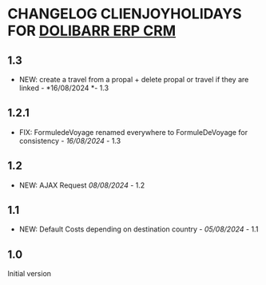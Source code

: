# CHANGELOG CLIENJOYHOLIDAYS FOR [DOLIBARR ERP CRM](https://www.dolibarr.org)

## 1.3
- NEW: create a travel from a propal + delete propal or travel if they are linked - *16/08/2024 *- 1.3

## 1.2.1
- FIX: FormuledeVoyage renamed everywhere to FormuleDeVoyage for consistency - *16/08/2024* - 1.3

## 1.2
- NEW: AJAX Request *08/08/2024* - 1.2

## 1.1
- NEW: Default Costs depending on destination country - *05/08/2024* - 1.1

## 1.0
Initial version


